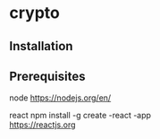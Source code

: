 # crypto


## Installation 

## Prerequisites 

node https://nodejs.org/en/

react npm install -g create -react -app  
https://reactjs.org
